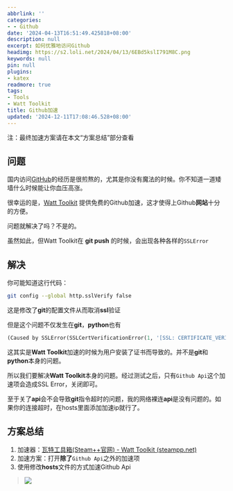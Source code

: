 ```yaml
---
abbrlink: ''
categories:
- - Github
date: '2024-04-13T16:51:49.425818+08:00'
description: null
excerpt: 如何优雅地访问Github
headimg: https://s2.loli.net/2024/04/13/6EBd5kslI791M8C.png
keywords: null
pin: null
plugins:
- katex
readmore: true
tags:
- Tools
- Watt Toolkit
title: Github加速
updated: '2024-12-11T17:08:46.528+08:00'
---
```

注：最终加速方案请在本文“方案总结”部分查看

## 问题

国内访问[GitHub](https://github.com/)的经历是很煎熬的，尤其是你没有魔法的时候。你不知道一道矮墙什么时候能让你血压高涨。

很幸运的是，[Watt Toolkit](https://steampp.net/) 提供免费的Github加速，这才使得上Github**网站**十分的方便。

问题就解决了吗？不是的。

虽然如此，但Watt Toolkit在 **git push** 的时候，会出现各种各样的`SSLError`

## 解决

你可能知道这行代码：

```bash
git config --global http.sslVerify false
```

这是修改了**git**的配置文件从而取消**ssl**验证

但是这个问题不仅发生在**git**，**python**也有

```python
(Caused by SSLError(SSLCertVerificationError(1, '[SSL: CERTIFICATE_VERIFY_FAILED] certificate verify failed: unable to get local issuer certificate (_ssl.c:997)')))
```

这其实是**Watt Toolkit**加速的时候为用户安装了证书而导致的。并不是**git**和**python**本身的问题。

所以我们要解决**Watt Toolkit**本身的问题。经过测试之后，只有`Github Api`这个加速项会造成SSL Error，关闭即可。

至于关了**api**会不会导致**git**指令超时的问题，我的网络裸连**api**是没有问题的。如果你的连接超时，在hosts里面添加加速ip就行了。

## 方案总结

1. 加速器：[瓦特工具箱(Steam++官网) - Watt Toolkit (steampp.net)](https://steampp.net/)
2. 加速方案：打开**除了**`Github Api`之外的加速项
3. 使用修改**hosts**文件的方式加速Github Api

> ![](https://s2.loli.net/2024/04/13/qY9IuWv56NKpmR2.png)
